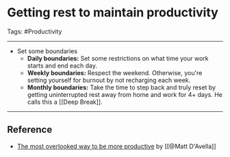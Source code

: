 # Getting rest to maintain productivity

Tags: #Productivity 

---

- Set some boundaries
	- **Daily boundaries:** Set some restrictions on what time your work starts and end each day.
	- **Weekly boundaries:** Respect the weekend. Otherwise, you're setting yourself for burnout by not recharging each week.
	- **Monthly boundaries:** Take the time to step back and truly reset by getting uninterrupted rest away from home and work for 4+ days. He calls this a [[Deep Break]].

---

## Reference
- [The most overlooked way to be more productive](https://www.youtube.com/watch?v=JU4leSqbvDA) by [[@Matt D'Avella]]
